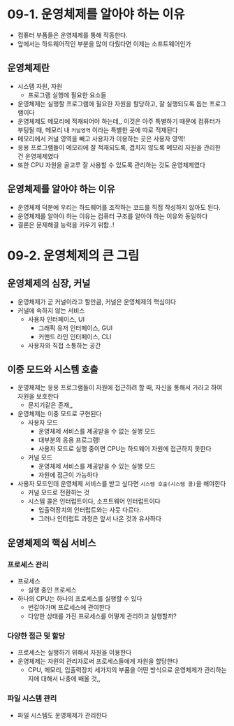 # 09-1. 운영체제를 알아야 하는 이유

- 컴퓨터 부품들은 운영체제를 통해 작동한다.
- 앞에서는 하드웨어적인 부분을 많이 다뤘다면 이제는 소프트웨어인가

## 운영체제란

- 시스템 자원, 자원
  - 프로그램 실행에 필요한 요소들
- 운영체제는 실행할 프로그램에 필요한 자원을 할당하고, 잘 실행되도록 돕는 프로그램이다
- 운영체제도 메모리에 적재되어야 하는데,, 이것은 아주 특별하기 때문에 컴퓨터가 부팅될 때, 메모리 내 `커널영역` 이라는 특별한 곳에 따로 적재된다
- 메모리에서 커널 영역을 빼고 사용자가 이용하는 곳은 사용자 영역!
- 응용 프로그램들이 메모리에 잘 적재되도록, 겹치지 않도록 메모리 자원을 관리한 건 운영체제였다
- 또한 CPU 자원을 골고루 잘 사용할 수 있도록 관리하는 것도 운영체제였다

## 운영체제를 알아야 하는 이유

- 운영체제 덕분에 우리는 하드웨어를 조작하는 코드를 직접 작성하지 않아도 된다.
- 운영체제를 알아야 하는 이유는 컴퓨터 구조를 알아야 하는 이유와 동일하다
- 결론은 문제해결 능력을 키우기 위함..!

# 09-2. 운영체제의 큰 그림

## 운영체제의 심장, 커널

- 운영체제가 곧 커널이라고 할만큼, 커널은 운영체제의 핵심이다
- 커널에 속하지 않는 서비스
  - 사용자 인터페이스, UI
    - 그래픽 유저 인터페이스, GUI
    - 커맨드 라인 인터페이스, CLI
  - 사용자와 직접 소통하는 공간

## 이중 모드와 시스템 호출

- 운영체제는 응용 프로그램들이 자원에 접근하려 할 때, 자신을 통해서 가라고 하여 자원을 보호한다
  - 문지기같은 존재,,
- 운영체제는 이중 모드로 구현된다
  - 사용자 모드
    - 운영체제 서비스를 제공받을 수 없는 실행 모드
    - 대부분의 응용 프로그램!
    - 사용자 모드로 실행 중이면 CPU는 하드웨어 자원에 접근하지 못한다
  - 커널 모드
    - 운영체제 서비스를 제공받을 수 있는 실행 모드
    - 자원에 접근이 가능하다
- 사용자 모드인데 운영체제 서비스를 받고 싶다면 `시스템 호출(시스템 콜)`을 해야한다
  - 커널 모드로 전환하는 것
  - 시스템 콜은 인터럽트이다, 소프트웨어 인터럽트이다
    - 입출력장치의 인터럽트와는 사뭇 다르다.
    - 그러나 인터럽트 과정은 앞서 나온 것과 유사하다

## 운영체제의 핵심 서비스

### 프로세스 관리

- 프로세스
  - 실행 중인 프로세스
- 하나의 CPU는 하나의 프로세스를 실행할 수 있다
  - 번갈아가며 프로세스에 관여한다
  - 다양한 상태를 가진 프로세스를 어떻게 관리하고 실행할까?

### 다양한 접근 및 할당

- 프로세스는 실행하기 위해서 자원을 이용한다
- 운영체제는 자원의 관리자로써 프로세스들에게 자원을 할당한다
  - CPU, 메모리, 입출력장치 세가지의 부품을 어떤 방식으로 운영체제가 관리하는지에 대해서 나중에 배울 것,,

### 파일 시스템 관리

- 파일 시스템도 운영체제가 관리한다
